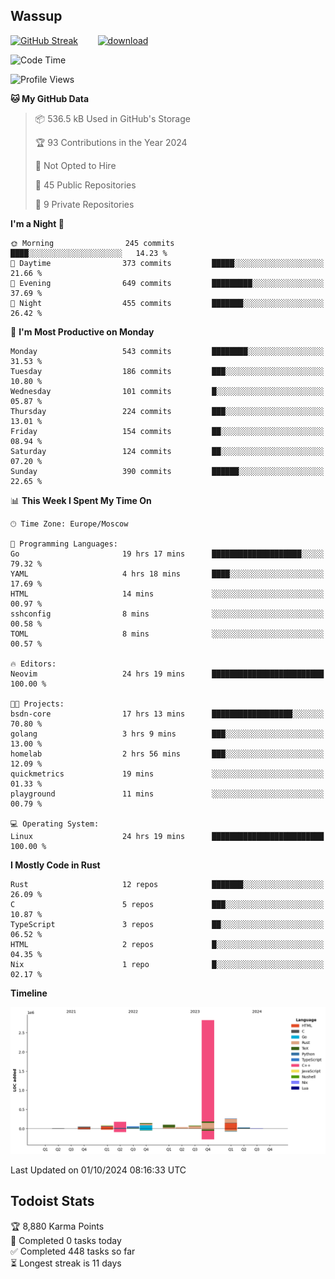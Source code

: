 ## Wassup

<!--
-->

[![GitHub Streak](http://github-readme-streak-stats.herokuapp.com?user=archeoss&theme=shades-of-purple&hide_border=true&date_format=j%20M%5B%20Y%5D)](https://git.io/streak-stats)&nbsp;&nbsp;&nbsp;&nbsp;&nbsp;&nbsp;&nbsp;&nbsp;[![download](https://user-images.githubusercontent.com/68448737/147796309-d8b65b1d-4dde-40d9-b03a-2b42aaa6cd43.jpeg)
](http://bmstu.ru/)

<!--START_SECTION:waka-->
![Code Time](http://img.shields.io/badge/Code%20Time-3%2C303%20hrs%2058%20mins-blue)

![Profile Views](http://img.shields.io/badge/Profile%20Views-0-blue)

**🐱 My GitHub Data** 

> 📦 536.5 kB Used in GitHub's Storage 
 > 
> 🏆 93 Contributions in the Year 2024
 > 
> 🚫 Not Opted to Hire
 > 
> 📜 45 Public Repositories 
 > 
> 🔑 9 Private Repositories 
 > 
**I'm a Night 🦉** 

```text
🌞 Morning                245 commits         ████░░░░░░░░░░░░░░░░░░░░░   14.23 % 
🌆 Daytime                373 commits         █████░░░░░░░░░░░░░░░░░░░░   21.66 % 
🌃 Evening                649 commits         █████████░░░░░░░░░░░░░░░░   37.69 % 
🌙 Night                  455 commits         ███████░░░░░░░░░░░░░░░░░░   26.42 % 
```
📅 **I'm Most Productive on Monday** 

```text
Monday                   543 commits         ████████░░░░░░░░░░░░░░░░░   31.53 % 
Tuesday                  186 commits         ███░░░░░░░░░░░░░░░░░░░░░░   10.80 % 
Wednesday                101 commits         █░░░░░░░░░░░░░░░░░░░░░░░░   05.87 % 
Thursday                 224 commits         ███░░░░░░░░░░░░░░░░░░░░░░   13.01 % 
Friday                   154 commits         ██░░░░░░░░░░░░░░░░░░░░░░░   08.94 % 
Saturday                 124 commits         ██░░░░░░░░░░░░░░░░░░░░░░░   07.20 % 
Sunday                   390 commits         ██████░░░░░░░░░░░░░░░░░░░   22.65 % 
```


📊 **This Week I Spent My Time On** 

```text
🕑︎ Time Zone: Europe/Moscow

💬 Programming Languages: 
Go                       19 hrs 17 mins      ████████████████████░░░░░   79.32 % 
YAML                     4 hrs 18 mins       ████░░░░░░░░░░░░░░░░░░░░░   17.69 % 
HTML                     14 mins             ░░░░░░░░░░░░░░░░░░░░░░░░░   00.97 % 
sshconfig                8 mins              ░░░░░░░░░░░░░░░░░░░░░░░░░   00.58 % 
TOML                     8 mins              ░░░░░░░░░░░░░░░░░░░░░░░░░   00.57 % 

🔥 Editors: 
Neovim                   24 hrs 19 mins      █████████████████████████   100.00 % 

🐱‍💻 Projects: 
bsdn-core                17 hrs 13 mins      ██████████████████░░░░░░░   70.80 % 
golang                   3 hrs 9 mins        ███░░░░░░░░░░░░░░░░░░░░░░   13.00 % 
homelab                  2 hrs 56 mins       ███░░░░░░░░░░░░░░░░░░░░░░   12.09 % 
quickmetrics             19 mins             ░░░░░░░░░░░░░░░░░░░░░░░░░   01.33 % 
playground               11 mins             ░░░░░░░░░░░░░░░░░░░░░░░░░   00.79 % 

💻 Operating System: 
Linux                    24 hrs 19 mins      █████████████████████████   100.00 % 
```

**I Mostly Code in Rust** 

```text
Rust                     12 repos            ███████░░░░░░░░░░░░░░░░░░   26.09 % 
C                        5 repos             ███░░░░░░░░░░░░░░░░░░░░░░   10.87 % 
TypeScript               3 repos             ██░░░░░░░░░░░░░░░░░░░░░░░   06.52 % 
HTML                     2 repos             █░░░░░░░░░░░░░░░░░░░░░░░░   04.35 % 
Nix                      1 repo              █░░░░░░░░░░░░░░░░░░░░░░░░   02.17 % 
```



**Timeline**

![Lines of Code chart](https://raw.githubusercontent.com/archeoss/archeoss/master/assets/bar_graph.png)


 Last Updated on 01/10/2024 08:16:33 UTC
<!--END_SECTION:waka-->

## Todoist Stats

<!-- TODO-IST:START -->
🏆  8,880 Karma Points           
🌸  Completed 0 tasks today           
✅  Completed 448 tasks so far           
⏳  Longest streak is 11 days
<!-- TODO-IST:END -->
